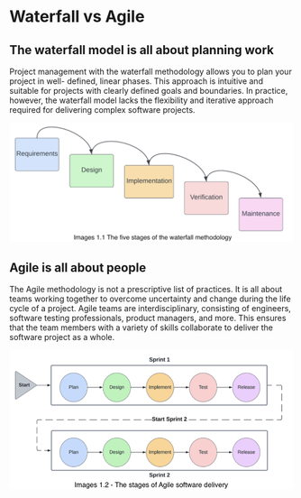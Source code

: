 # Waterfall vs Agile
## The waterfall model is all about planning work
Project management with the waterfall methodology allows you to plan your project in well- defined, linear phases. This approach is intuitive and suitable for projects with clearly defined goals and boundaries. In practice, however, the waterfall model lacks the flexibility and iterative approach required for delivering complex software projects.

![waterfall](waterfall.png)

## Agile is all about people
The Agile methodology is not a prescriptive list of practices. It is all about teams working together to overcome uncertainty and change during the life cycle of a project. Agile teams are interdisciplinary, consisting of engineers, software testing professionals, product managers, and more. This ensures that the team members with a variety of skills collaborate to deliver the software project as a whole.

![agile](agile.png)

